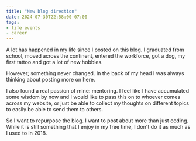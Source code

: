 ```yaml
---
title: "New blog direction"
date: 2024-07-30T22:58:00-07:00
tags:
- life events
- career
---
```

A lot has happened in my life since I posted on this blog. I graduated from school,
moved across the continent, entered the workforce, got a dog, my first tattoo and
got a lot of new hobbies.

However; something never changed. In the back of my head I was always thinking about
posting more on here.

I also found a real passion of mine: mentoring. I feel like I have accumulated some
wisdom by now and I would like to pass this on to whoever comes across my website, or
just be able to collect my thoughts on different topics to easily be able to send
them to others.

So I want to repurpose the blog. I want to post about more than just coding. While it
is still something that I enjoy in my free time, I don't do it as much as I used to in
2018.